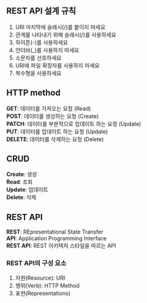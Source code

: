## REST API 설계 규칙
1. URI 마지막에 슬래시(/)를 붙이지 마세요<br>
2. 관계를 나타내기 위해 슬래시(/)를 사용하세요<br>
3. 하이픈(-)를 사용하세요<br>
4. 언더바(_)를 사용하지 마세요<br>
5. 소문자를 선호하세요<br>
6. URI에 파일 확장자를 사용하지 마세요<br>
7. 복수형을 사용하세요<br>

## HTTP method
**GET**: 데이터를 가져오는 요청 (Read)<br>
**POST**: 데이터를 생성하는 요청 (Create)<br>
**PATCH**: 데이터를 부분적으로 업데이트 하는 요청 (Update)<br>
**PUT**: 데이터를 업데이트 하는 요청 (Update)<br>
**DELETE**: 데이터를 삭제하는 요청 (Delete)<br>


## CRUD
**Create**: 생성<br>
**Read**: 조회<br>
**Update**: 업데이트<br>
**Delete**: 삭제<br>


## REST API
**REST**: REpresentational State Transfer<br>
**API**: Application Programming Interface<br>
**REST API**: REST 아키텍처 스타일을 따르는 API<br>

### REST API의 구성 요소
1. 자원(Resource): URI<br>
2. 행위(Verb): HTTP Method<br>
3. 표현(Representations)<br>


